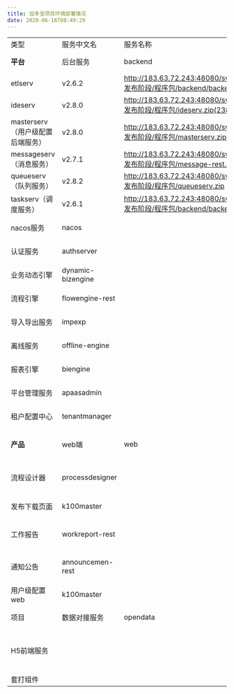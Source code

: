 ```yaml
---
title: 加多宝项目环境部署情况
date: 2020-06-16T08:49:29
---
```


||||||||
|---|---|---|---|---|---|---|
|类型|服务中文名|服务名称|war包名称|当前版本|对应版本包下载|备注|
|**平台**|后台服务|backend|accountserv（账号服务）|v2.8.0|http://183.63.72.243:48080/svn/doc/aPaaS/V2.8/5.发布阶段/程序包/accountserv.zip(2388)||
|etlserv|v2.6.2|http://183.63.72.243:48080/svn/doc/aPaaS/V2.6/5.发布阶段/程序包/backend/backend.zip(2143)||
|ideserv|v2.8.0|http://183.63.72.243:48080/svn/doc/aPaaS/V2.8/5.发布阶段/程序包/ideserv.zip(2389)||
|masterserv（用户级配置后端服务）|v2.8.0|http://183.63.72.243:48080/svn/doc/aPaaS/V2.8/5.发布阶段/程序包/masterserv.zip(2390)||
|messageserv（消息服务）|v2.7.1|http://183.63.72.243:48080/svn/doc/aPaaS/v2.7/5.发布阶段/程序包/message-rest.zip(2205)|上线日期：2020.9.21|
|queueserv（队列服务）|v2.8.2|http://183.63.72.243:48080/svn/doc/aPaaS/V2.9/5.发布阶段/程序包/queueserv.zip (2886)|上线日期：2020.9.18|
|taskserv（调度服务）|v2.6.1|http://183.63.72.243:48080/svn/doc/aPaaS/V2.6/5.发布阶段/程序包/backend/backend.zip(2143)||
|nacos服务|nacos||v1.0.0|http://183.63.72.243:48080/svn/doc/aPaaS/V2.6/5.发布阶段/程序包/nacos/nacos.zip(2143)||
|认证服务|authserver||v2.8.0|http://183.63.72.243:48080/svn/doc/aPaaS/V2.8/5.发布阶段/程序包/authserver.zip(2390)||
|业务动态引擎|dynamic-bizengine||v2.8.1|http://183.63.72.243:48080/svn/doc/aPaaS/V2.9/5.发布阶段/程序包/dynamic-bizengine.zip （2881）|上线日期：2020.9.24|
|流程引擎|flowengine-rest||v2.8.0|http://183.63.72.243:48080/svn/doc/aPaaS/V2.8/5.发布阶段/程序包/flowengine-rest.zip(2390)||
|导入导出服务|impexp||v2.8.3|http://183.63.72.243:48080/svn/doc/aPaaS/V3.0/5.发布阶段/程序包/impexp.zip (3054)|上线时间：2020.11.12|
|离线服务|offline-engine||v2.8.2|http://183.63.72.243:48080/svn/doc/aPaaS/V2.9/5.发布阶段/程序包/offline-engine.zip （2881）|上线日期：2020.9.24|
|报表引擎|biengine||v2.6.13|http://183.63.72.243:48080/svn/doc/aPaaS/V3.0/5.发布阶段/程序包/biengine.zip (3063)|上线时间：2020.11.12|
|平台管理服务|apaasadmin||v2.8.0|http://183.63.72.243:48080/svn/doc/aPaaS/V2.8/5.发布阶段/程序包/apaasadmin.zip(2390)||
|租户配置中心|tenantmanager||v2.8.0|http://183.63.72.243:48080/svn/doc/aPaaS/V2.8/5.发布阶段/程序包/tenantmanager.zip(2390)||
|**产品**|web端|web||v9.3.5|http://183.63.72.243:48080/svn/doc/xtionkx/V9.3/5.发布阶段/1.运维交付包/产品部署包/web/V9.3.5.zip (3335)|上线时间：2021.7.9|
|流程设计器|processdesigner||v2.5.2|http://183.63.72.243:48080/svn/doc/xtionkx/V8.3/5.发布阶段/1.运维交付包/产品部署包/processdesigner/processdesigner.zip(1836)||
|发布下载页面|k100master||v2.5.0|http://183.63.72.243:48080/svn/doc/xtionkx/V8.3/5.发布阶段/1.运维交付包/产品部署包/appmanager/appmanager.zip(1839)||
|工作报告|workreport-rest||v8.3|http://183.63.72.243:48080/svn/doc/xtionkx/V8.3/5.发布阶段/1.运维交付包/产品部署包/产品微服务/workreport-rest/workreport-rest.zip(1640)||
|通知公告|announcemen-rest||v8.3|http://183.63.72.243:48080/svn/doc/xtionkx/V8.3/5.发布阶段/1.运维交付包/产品部署包/产品微服务/announcement-rest/announcement-rest.zip(1640)||
|用户级配置web|k100master||v8.3.1|http://183.63.72.243:48080/svn/doc/xtionkx/V8.3/5.发布阶段/1.运维交付包/产品部署包/web/k100master.zip(1670)||
|项目|数据对接服务|opendata||v2.6.1|http://183.63.72.243:48080/svn/doc/aPaaS/V2.6/5.发布阶段/程序包/opendata/opendata.zip(2290)||
|H5前端服务||||http://183.63.72.243:48080/svn/xxproject/2.华北区项目/加多宝/一期/4-系统上线/build.zip(2702)http://183.63.72.243:48080/svn/xxproject/2.华北区项目/加多宝/一期/4-系统上线/4UkOFjJDn0.txt(2690)|上线时间：2021.2.1|
|套打组件|||||上线时间：2021.1.26|